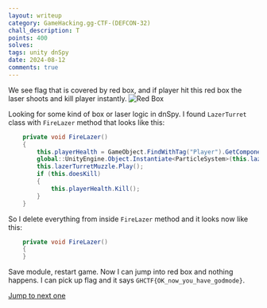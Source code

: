```yaml
---
layout: writeup
category: GameHacking.gg-CTF-(DEFCON-32)
chall_description: T
points: 400
solves:
tags: unity dnSpy
date: 2024-08-12
comments: true
---
```


We see flag that is covered by red box, and if player hit this red box the laser shoots and kill player instantly.
![Red Box](https://imgur.com/b8Idn23.png)

Looking for some kind of box or laser logic in dnSpy. I found `LazerTurret` class with `FireLazer` method that looks like this:
```csharp
	private void FireLazer()
	{
		this.playerHealth = GameObject.FindWithTag("Player").GetComponent<Health>();
		global::UnityEngine.Object.Instantiate<ParticleSystem>(this.lazer, this.playerHealth.transform.position, Quaternion.identity);
		this.lazerTurretMuzzle.Play();
		if (this.doesKill)
		{
			this.playerHealth.Kill();
		}
	}
```
So I delete everything from inside `FireLazer` method and it looks now like this:
```csharp
	private void FireLazer()
	{
	}
```

Save module, restart game. Now I can jump into red box and nothing happens. I can pick up flag and it says `GHCTF{OK_now_you_have_godmode}`.

[Jump to next one](./Level-6.html)